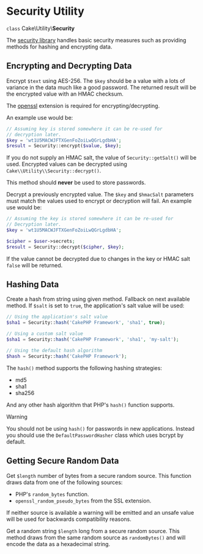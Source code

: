 # Security Utility

`class` Cake\\Utility\\**Security**

The [security library](https://api.cakephp.org/5.x/class-Cake.Utility.Security.html)
handles basic security measures such as providing methods for
hashing and encrypting data.

## Encrypting and Decrypting Data

Encrypt `$text` using AES-256. The `$key` should be a value with a
lots of variance in the data much like a good password. The returned result
will be the encrypted value with an HMAC checksum.

The [openssl](https://php.net/openssl) extension is required for encrypting/decrypting.

An example use would be:

``` php
// Assuming key is stored somewhere it can be re-used for
// decryption later.
$key = 'wt1U5MACWJFTXGenFoZoiLwQGrLgdbHA';
$result = Security::encrypt($value, $key);
```

If you do not supply an HMAC salt, the value of `Security::getSalt()` will be used.
Encrypted values can be decrypted using
`Cake\\Utility\\Security::decrypt()`.

This method should **never** be used to store passwords.

Decrypt a previously encrypted value. The `$key` and `$hmacSalt`
parameters must match the values used to encrypt or decryption will fail. An
example use would be:

``` php
// Assuming the key is stored somewhere it can be re-used for
// Decryption later.
$key = 'wt1U5MACWJFTXGenFoZoiLwQGrLgdbHA';

$cipher = $user->secrets;
$result = Security::decrypt($cipher, $key);
```

If the value cannot be decrypted due to changes in the key or HMAC salt
`false` will be returned.

## Hashing Data

Create a hash from string using given method. Fallback on next
available method. If `$salt` is set to `true`, the application's salt
value will be used:

``` php
// Using the application's salt value
$sha1 = Security::hash('CakePHP Framework', 'sha1', true);

// Using a custom salt value
$sha1 = Security::hash('CakePHP Framework', 'sha1', 'my-salt');

// Using the default hash algorithm
$hash = Security::hash('CakePHP Framework');
```

The `hash()` method supports the following hashing strategies:

- md5
- sha1
- sha256

And any other hash algorithm that PHP's `hash()` function supports.

> [!WARNING]
> You should not be using `hash()` for passwords in new applications.
> Instead you should use the `DefaultPasswordHasher` class which uses bcrypt
> by default.

## Getting Secure Random Data

Get `$length` number of bytes from a secure random source. This function draws
data from one of the following sources:

- PHP's `random_bytes` function.
- `openssl_random_pseudo_bytes` from the SSL extension.

If neither source is available a warning will be emitted and an unsafe value
will be used for backwards compatibility reasons.

Get a random string `$length` long from a secure random source. This method
draws from the same random source as `randomBytes()` and will encode the data
as a hexadecimal string.
